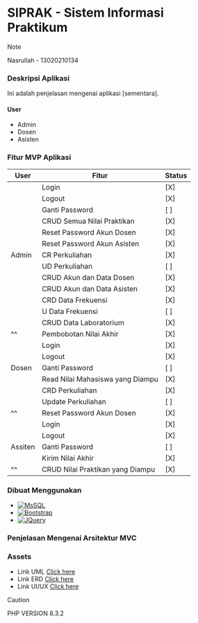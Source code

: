 # **SIPRAK - Sistem Informasi Praktikum**
> [!NOTE]
> Nasrullah - 13020210134



### **Deskripsi Aplikasi**
Ini adalah penjelasan mengenai aplikasi [sementara].


#### User
* Admin
* Dosen
* Asisten



### **Fitur MVP Aplikasi**
| User    | Fitur                            | Status |
|------   |----------------------------------|--------|
|         | Login                            | [X]    |
|         | Logout                           | [X]    |
|         | Ganti Password                   | [ ]    |
|         | CRUD Semua Nilai Praktikan       | [X]    |
|         | Reset Password Akun Dosen        | [X]    |
|         | Reset Password Akun Asisten      | [X]    |
| Admin   | CR Perkuliahan                   | [X]    |
|         | UD Perkuliahan                   | [ ]    |
|         | CRUD Akun dan Data Dosen         | [X]    |
|         | CRUD Akun dan Data Asisten       | [X]    |
|         | CRD Data Frekuensi               | [X]    |
|         | U Data Frekuensi                 | [ ]    |
|         | CRUD Data Laboratorium           | [X]    |
|^^       | Pembobotan Nilai Akhir           | [X]    |
|         | Login                            | [X]    |
|         | Logout                           | [X]    |
| Dosen   | Ganti Password                   | [ ]    |
|         | Read Nilai Mahasiswa yang Diampu | [X]    |
|         | CRD Perkuliahan                  | [X]    |
|         | Update Perkuliahan               | [ ]    |
|^^       | Reset Password Akun Dosen        | [X]    |
|         | Login                            | [X]    |
|         | Logout                           | [X]    |
| Assiten | Ganti Password                   | [ ]    |
|         | Kirim Nilai Akhir                | [X]    |
|^^       | CRUD Nilai Praktikan yang Diampu | [X]    |



### **Dibuat Menggunakan**
* [![MsSQL][MySQL.com]][MySQL-url]
* [![Bootstrap][Bootstrap.com]][Bootstrap-url]
* [![JQuery][JQuery.com]][JQuery-url]



### **Penjelasan Mengenai Arsitektur MVC**



### Assets
* Link UML [Click here](https://drive.google.com/file/d/1f8IS6r13hGTsoHEPrlGKfqRiTcy7Nvp6/view?usp=sharing)
* Link ERD [Click here](https://drive.google.com/file/d/1DbKUbbk48IbHFtLxFLOD0VclwGNlEo5K/view?usp=sharing)
* Link UI/UX [Click here](https://www.figma.com/file/9mJhlKgAEgims5pORYLQxt/sistem-informasi-praktikum?type=design&node-id=0%3A1&mode=design&t=IldeGcBLsB6ZSZVn-1)



> [!CAUTION]
> PHP VERSION 8.3.2




<!-- MARKDOWN LINKS & IMAGES -->

[MySQL.com]: https://img.shields.io/badge/mysql-FF2D20?style=for-the-badge&logo=mysql&logoColor=white
[MySQL-url]: https://www.mysql.com/
[Bootstrap.com]: https://img.shields.io/badge/Bootstrap-563D7C?style=for-the-badge&logo=bootstrap&logoColor=white
[Bootstrap-url]: https://getbootstrap.com
[JQuery.com]: https://img.shields.io/badge/jQuery-0769AD?style=for-the-badge&logo=jquery&logoColor=white
[JQuery-url]: https://jquery.com 